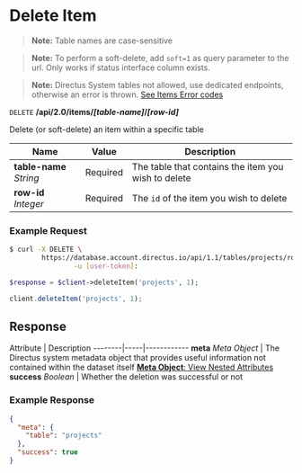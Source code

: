 # Delete Item

> **Note:** Table names are case-sensitive

> **Note:** To perform a soft-delete, add `soft=1` as query parameter to the url. Only works if status interface column exists.

> **Note:** Directus System tables not allowed, use dedicated endpoints, otherwise an error is thrown. [See Items Error codes](/errors/items.md)

<span class="request">`DELETE` **/api/2.0/items/_[table-name]_/_[row-id]_**</span>

<span class="description">Delete (or soft-delete) an item within a specific table</span>

<span class="arguments">Name</span> | Value | Description
--------|-----|------------
**table-name** _String_ | <span class="required">Required</span> | The table that contains the item you wish to delete
**row-id** _Integer_ | <span class="required">Required</span> | The `id` of the item you wish to delete

### Example Request

```bash
$ curl -X DELETE \
        https://database.account.directus.io/api/1.1/tables/projects/rows/1 \
                -u [user-token]:
```

```php
$response = $client->deleteItem('projects', 1);
```

```javascript
client.deleteItem('projects', 1);
```

## Response

<span class="attributes">Attribute</span> | Description
--------|-----|------------
**meta** _Meta Object_ | The Directus system metadata object that provides useful information not contained within the dataset itself [**Meta Object**: View Nested Attributes](/overview/objects-model.md#meta-object)
<span class="custom">**success**</span> _Boolean_ | Whether the deletion was successful or not

### Example Response

```json
{
  "meta": {
    "table": "projects"
  },
  "success": true
}
```
